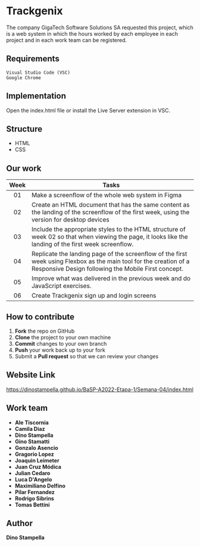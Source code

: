 # Trackgenix
The company GigaTech Software Solutions SA requested this project, which is a web system in which the hours worked by each employee in each project and in each work team can be registered.

## Requirements
```
Visual Studio Code (VSC)
Google Chrome
```

## Implementation
Open the index.html file or install the Live Server extension in VSC.

## Structure
- HTML
- CSS

## Our work
| **Week** 	| **Tasks**                                                                                                                                                                 	|
|:--------:	|---------------------------------------------------------------------------------------------------------------------------------------------------------------------------	|
|    01    	| Make a screenflow of the whole web system in Figma                                                                                                                        	|
|    02    	| Create an HTML document that has the same content as the landing of the screenflow of the first week, using the version for desktop devices                               	|
|    03    	| Include the appropriate styles to the HTML structure of week 02 so that when viewing the page, it looks like the landing of the first week screenflow.                    	|
|    04    	| Replicate the landing page of the screenflow of the first week using Flexbox as the main tool for the creation of a Responsive Design following the Mobile First concept. 	|
|    05    	| Improve what was delivered in the previous week and do JavaScript exercises. 	|
|    06    	| Create Trackgenix sign up and login screens 	|

## How to contribute
1. **Fork** the repo on GitHub
2. **Clone** the project to your own machine
3. **Commit** changes to your own branch
4. **Push** your work back up to your fork
5. Submit a **Pull request** so that we can review your changes

## Website Link
https://dinostampella.github.io/BaSP-A2022-Etapa-1/Semana-04/index.html


## Work team
- **Ale Tiscornia**
- **Camila Diaz**
- **Dino Stampella**
- **Gino Stamatti**
- **Gonzalo Asencio**
- **Gragorio Lopez**
- **Joaquin Leimeter**
- **Juan Cruz Módica**
- **Julian Cedaro**
- **Luca D'Angelo**
- **Maximiliano Delfino**
- **Pilar Fernandez**
- **Rodrigo Sibrins**
- **Tomas Bettini**

## Author
**Dino Stampella**


